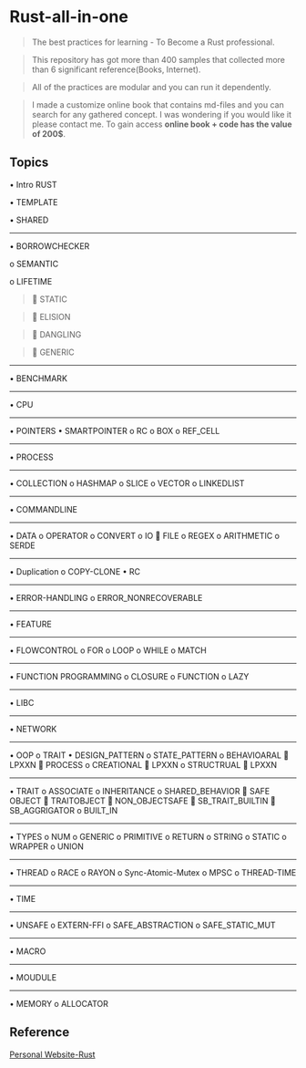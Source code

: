 # Rust-all-in-one

> The best practices for learning - To Become a Rust professional.

> This repository has got more than 400 samples that collected more than 6 significant reference(Books, Internet). 

> All of the practices  are modular and you can run it dependently.

> I made a customize online book that contains md-files and you can search for any gathered concept. I was wondering if you would like it please contact me. To gain access **online book + code has the value of 200$**. 

## Topics

•	Intro RUST

•	TEMPLATE

•	SHARED
________________________________________

•	BORROWCHECKER

o	SEMANTIC

o	LIFETIME

>  	STATIC
  
>  	ELISION
  
>  	DANGLING
  
>  	GENERIC
________________________________________
•	BENCHMARK
________________________________________
•	CPU
________________________________________
•	POINTERS
•	SMARTPOINTER
o	RC
o	BOX
o	REF_CELL
________________________________________
•	PROCESS
________________________________________
•	COLLECTION
o	HASHMAP
o	SLICE
o	VECTOR
o	LINKEDLIST
________________________________________
•	COMMANDLINE
________________________________________
•	DATA
o	OPERATOR
o	CONVERT
o	IO
  	FILE
o	REGEX
o	ARITHMETIC
o	SERDE
________________________________________
•	Duplication
o	COPY-CLONE
•	RC
________________________________________
•	ERROR-HANDLING
o	ERROR_NONRECOVERABLE
________________________________________
•	FEATURE
________________________________________
•	FLOWCONTROL
o	FOR
o	LOOP
o	WHILE
o	MATCH
________________________________________
•	FUNCTION PROGRAMMING
o	CLOSURE
o	FUNCTION
o	LAZY
________________________________________
•	LIBC
________________________________________
•	NETWORK
________________________________________
•	OOP
o	TRAIT
•	DESIGN_PATTERN
o	STATE_PATTERN
o	BEHAVIOARAL
  	LPXXN
  	PROCESS
o	CREATIONAL
  	LPXXN
o	STRUCTRUAL
  	LPXXN
________________________________________
•	TRAIT
o	ASSOCIATE
o	INHERITANCE
o	SHARED_BEHAVIOR
  	SAFE OBJECT
  	TRAITOBJECT
  	NON_OBJECTSAFE
  	SB_TRAIT_BUILTIN
  	SB_AGGRIGATOR
  o	BUILT_IN
________________________________________
•	TYPES
o	NUM
o	GENERIC
o	PRIMITIVE
o	RETURN
o	STRING
o	STATIC
o	WRAPPER
o	UNION
________________________________________
•	THREAD
o	RACE
o	RAYON
o	Sync-Atomic-Mutex
o	MPSC
o	THREAD-TIME
________________________________________
•	TIME
________________________________________
•	UNSAFE
o	EXTERN-FFI
o	SAFE_ABSTRACTION
o	SAFE_STATIC_MUT
________________________________________
•	MACRO
________________________________________
•	MOUDULE
________________________________________
•	MEMORY
o	ALLOCATOR



## Reference

[Personal Website-Rust](https://armanriazi.github.io/site/public/programming/rust/rust/)
